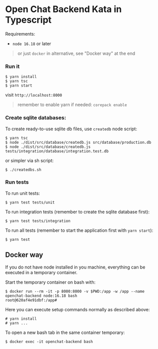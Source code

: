 # Open Chat Backend Kata in Typescript

Requirements:

- `node 16.18` or later

> or just `docker` in alternative, see "Docker way" at the end

### Run it

```
$ yarn install
$ yarn tsc
$ yarn start
```

visit `http://localhost:8000`

> remember to enable yarn if needed: `corepack enable`

### Create sqlite databases:

To create ready-to-use sqlite db files, use `createdb` node script:

```
$ yarn tsc
$ node ./dist/src/database/createdb.js src/database/production.db
$ node ./dist/src/database/createdb.js tests/integration/database/integration.test.db
```

or simpler via sh script:

```
$ ./createdbs.sh
```

### Run tests

To run unit tests:

```
$ yarn test tests/unit
```

To run integration tests (remember to create the sqlite database first):

```
$ yarn test tests/integration
```

To run all tests (remember to start the application first with `yarn start`):

```
$ yarn test
```

## Docker way

If you do not have node installed in you machine, everything can be executed in a temporary container.

Start the temporary container on bash with:

```
$ docker run --rm -it -p 8000:8000 -v $PWD:/app -w /app --name openchat-backend node:16.18 bash
root@620af4e91dbf:/app#
```

Here you can execute setup commands normally as described above:

```
# yarn install
# yarn ...
```

To open a new bash tab in the same container temporary:

```
$ docker exec -it openchat-backend bash
```
